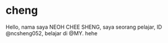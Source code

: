 # cheng
Hello, nama saya NEOH CHEE SHENG, saya seorang pelajar, ID @ncsheng052, belajar di @MY. hehe
